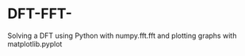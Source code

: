 # DFT-FFT-
Solving a DFT using Python with numpy.fft.fft and plotting graphs with matplotlib.pyplot
